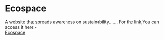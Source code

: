 # Ecospace
A website that spreads awareness on sustainability.......
For the link,You can access it here:- <br>
<a href="https://praneet1503.github.io/Ecospace/" target="_blank"> Ecospace</a>
